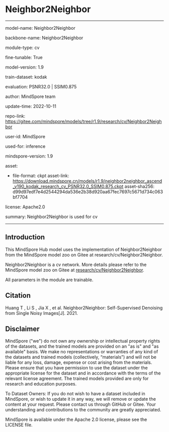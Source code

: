 # Neighbor2Neighbor

---

model-name: Neighbor2Neighbor

backbone-name: Neighbor2Neighbor

module-type: cv

fine-tunable: True

model-version: 1.9

train-dataset: kodak

evaluation: PSNR32.0 | SSIM0.875

author: MindSpore team

update-time: 2022-10-11

repo-link: <https://gitee.com/mindspore/models/tree/r1.9/research/cv/Neighbor2Neighbor>

user-id: MindSpore

used-for: inference

mindspore-version: 1.9

asset:

-
    file-format: ckpt
    asset-link: <https://download.mindspore.cn/models/r1.9/neighbor2neighbor_ascend_v190_kodak_research_cv_PSNR32.0_SSIM0.875.ckpt>
    asset-sha256: d99d97edf7e4d2544294da536e2b38d920aa67fec7697c5671d734c063bf7704

license: Apache2.0

summary: Neighbor2Neighbor is used for cv

---

## Introduction

This MindSpore Hub model uses the implementation of Neighbor2Neighbor from the MindSpore model zoo on Gitee at research/cv/Neighbor2Neighbor.

Neighbor2Neighbor is a cv network. More details please refer to the MindSpore model zoo on Gitee at [research/cv/Neighbor2Neighbor](https://gitee.com/mindspore/models/blob/r1.9/research/cv/Neighbor2Neighbor/README_CN.md).

All parameters in the module are trainable.

## Citation

Huang T , Li S , Jia X , et al. Neighbor2Neighbor: Self-Supervised Denoising from Single Noisy Images[J]. 2021.

## Disclaimer

MindSpore ("we") do not own any ownership or intellectual property rights of the datasets, and the trained models are provided on an "as is" and "as available" basis. We make no representations or warranties of any kind of the datasets and trained models (collectively, “materials”) and will not be liable for any loss, damage, expense or cost arising from the materials. Please ensure that you have permission to use the dataset under the appropriate license for the dataset and in accordance with the terms of the relevant license agreement. The trained models provided are only for research and education purposes.

To Dataset Owners: If you do not wish to have a dataset included in MindSpore, or wish to update it in any way, we will remove or update the content at your request. Please contact us through GitHub or Gitee. Your understanding and contributions to the community are greatly appreciated.

MindSpore is available under the Apache 2.0 license, please see the LICENSE file.
